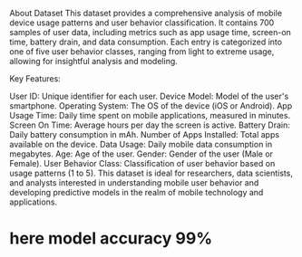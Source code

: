 About Dataset
This dataset provides a comprehensive analysis of mobile device usage patterns and user behavior classification. It contains 700 samples of user data, including metrics such as app usage time, screen-on time, battery drain, and data consumption. Each entry is categorized into one of five user behavior classes, ranging from light to extreme usage, allowing for insightful analysis and modeling.

Key Features:

User ID: Unique identifier for each user.
Device Model: Model of the user's smartphone.
Operating System: The OS of the device (iOS or Android).
App Usage Time: Daily time spent on mobile applications, measured in minutes.
Screen On Time: Average hours per day the screen is active.
Battery Drain: Daily battery consumption in mAh.
Number of Apps Installed: Total apps available on the device.
Data Usage: Daily mobile data consumption in megabytes.
Age: Age of the user.
Gender: Gender of the user (Male or Female).
User Behavior Class: Classification of user behavior based on usage patterns (1 to 5).
This dataset is ideal for researchers, data scientists, and analysts interested in understanding mobile user behavior and developing predictive models in the realm of mobile technology and applications.
# here model accuracy 99% 
